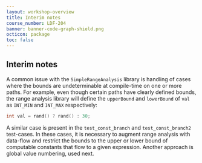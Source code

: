 ```yaml
---
layout: workshop-overview
title: Interim notes
course_number: LDF-204
banner: banner-code-graph-shield.png
octicon: package
toc: false
---
```


## Interim notes

A common issue with the `SimpleRangeAnalysis` library is handling of cases where the bounds are undeterminable at compile-time on one or more paths. For example, even though certain paths have clearly defined bounds, the range analysis library will define the `upperBound` and `lowerBound` of `val` as `INT_MIN` and `INT_MAX` respectively:

```cpp
int val = rand() ? rand() : 30;
```

A similar case is present in the `test_const_branch` and `test_const_branch2` test-cases. In these cases, it is necessary to augment range analysis with data-flow and restrict the bounds to the upper or lower bound of computable constants that flow to a given expression. Another approach is global value numbering, used next.




